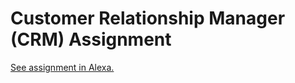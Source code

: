 # Customer Relationship Manager (CRM) Assignment

[See assignment in Alexa.](https://alexa.bitmaker.co/cohorts/67/assignments/2027/latest)
